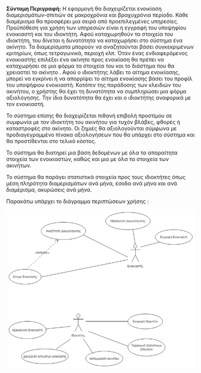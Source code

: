 **Σύντομη Περιγραφή:**
Η εφαρμογή θα διαχειρίζεται ενοικίαση διαμερισμάτων-σπιτιών σε μακροχρόνια και βραχυχρόνια περίοδο. Κάθε διαμέρισμα θα προσφέρει μια σειρά από προεπιλεγμένες υπηρεσίες.
Προϋπόθεση για χρήση των υπηρεσιών είναι η εγγραφή του υποψηφίου ενοικιαστή και του ιδιοκτήτη. Αφού καταχωρηθούν τα στοιχεία του ιδιοκτήτη, του δίνεται η δυνατότητα να καταχωρήσει στο σύστημα ένα ακίνητο. Τα διαμερίσματα μπορούν να αναζητούνται βάσει συγκεκριμένων κριτηρίων, όπως τετραγωνικά, περιοχή κλπ.
 Όταν ένας ενδιαφερόμενος ενοικιαστής επιλέξει ένα ακίνητο προς ενοικίαση θα πρέπει να καταχωρήσει σε μια φόρμα τα στοιχεία του και το διάστημα που θα χρειαστεί το ακίνητο .
Αφού ο ιδιοκτήτης λάβει το αίτημα ενοικίασης, μπορεί να εγκρίνει ή να απορρίψει το αίτημα ενοικίασης βάσει του προφίλ του υποψήφιου ενοικιαστή.
Κατόπιν της παράδοσης των κλειδιών του ακινήτου, ο χρήστης θα έχει τη δυνατότητα να συμπληρώσει μια φόρμα αξιολόγησης. Την ίδια δυνατότητα θα έχει και ο ιδιοκτήτης αναφορικά με τον ενοικιαστή.

Το σύστημα επίσης θα διαχειρίζεται πιθανή επιβολή προστίμου σε συμφωνία με τον ιδιοκτήτη του ακινήτου για τυχόν βλάβες, φθορές ή καταστροφές στο ακίνητο. Οι ζημιές θα αξιολογούνται σύμφωνα με προδιαγεγραμμένο πίνακα αξιολογήσεων που θα υπάρχει στο σύστημα και θα προστίθενται στο τελικό κόστος. 

Το σύστημα θα διατηρεί μια βάση δεδομένων με όλα τα απαραίτητα στοιχεία των ενοικιαστών, καθώς και μια με όλα τα στοιχεία των ακινήτων. 

Το σύστημα θα παράγει στατιστικά στοιχεία προς τους ιδιοκτήτες όπως μέση πληρότητα διαμερισμάτων ανά μήνα, έσοδα ανά μήνα και ανά διαμέρισμα, ακυρώσεις ανά μήνα.

 Παρακάτω υπάρχει το διάγραμμα περιπτώσεων χρήσης :
  
 ![](R1Correction.png)

